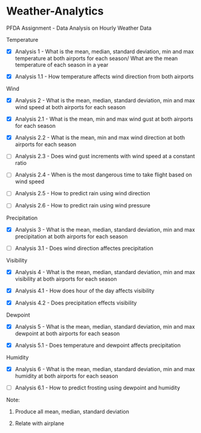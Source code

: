 # Weather-Analytics
PFDA Assignment - Data Analysis on Hourly Weather Data

Temperature

* [x] Analysis 1 - What is the mean, median, standard deviation, min and max temperature at both airports for each season/ What are the mean temperature of each season in a year

* [x] Analysis 1.1 - How temperature affects wind direction from both airports

Wind

* [x] Analysis 2 - What is the mean, median, standard deviation, min and max wind speed at both airports for each season

* [x] Analysis 2.1 - What is the mean, min and max wind gust at both airports for each season

* [x] Analysis 2.2 - What is the mean, min and max wind direction at both airports for each season

* [ ] Analysis 2.3 - Does wind gust increments with wind speed at a constant ratio

* [ ] Analysis 2.4 - When is the most dangerous time to take flight based on wind speed

* [ ] Analysis 2.5 - How to predict rain using wind direction

* [ ] Analysis 2.6 - How to predict rain using wind pressure

Precipitation

* [x] Analysis 3 - What is the mean, median, standard deviation, min and max precipitation at both airports for each season

* [ ] Analysis 3.1 - Does wind direction affectes precipitation

Visibility
* [x] Analysis 4 - What is the mean, median, standard deviation, min and max visibility at both airports for each season

* [x] Analysis 4.1 - How does hour of the day affects visibility

* [x] Analysis 4.2 - Does precipitation effects visibility 

Dewpoint
* [x] Analysis 5 - What is the mean, median, standard deviation, min and max dewpoint at both airports for each season

* [x] Analysis 5.1 - Does temperature and dewpoint affects precipitation

Humidity
* [x] Analysis 6 - What is the mean, median, standard deviation, min and max humidity at both airports for each season

* [ ] Analysis 6.1 - How to predict frosting using dewpoint and humidity

Note: 
1. Produce all mean, median, standard deviation
      
2. Relate with airplane



